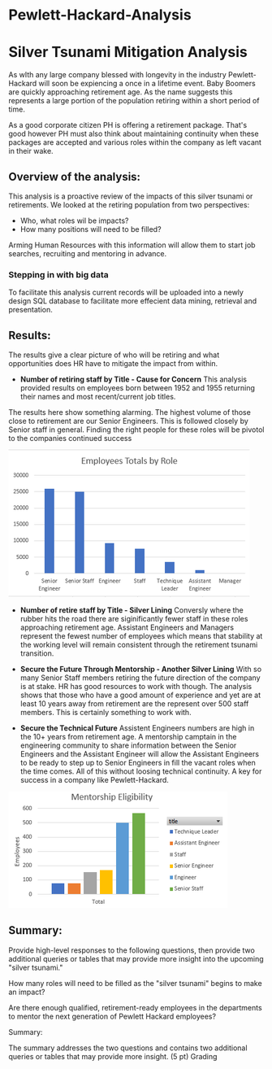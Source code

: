 # Pewlett-Hackard-Analysis
# Silver Tsunami Mitigation Analysis
As wIth any large company blessed with longevity in the industry Pewlett-Hackard will soon be expiencing a once in a lifetime event.  Baby Boomers are quickly approaching retirement age.  As the name suggests this represents a large portion of the population retiring within a short period of time.

As a good corporate citizen PH is offering  a retirement package. That's good however PH must also think about maintaining continuity when these packages are accepted and various roles within the company as left vacant in their wake.

## Overview of the analysis: 
This analysis is a proactive review of the impacts of this silver tsunami or retirements.  We looked at the retiring population from two perspectives:
  * Who, what roles wil be impacts?
  * How many positions will need to be filled?

Arming Human Resources with this information will allow them to start job searches, recruiting and mentoring in advance.

### Stepping in with big data
To facilitate this analysis current records will be uploaded into a newly design SQL database to facilitate more effecient data mining, retrieval and presentation.

## Results:

 The results give a clear picture of who will be retiring and what opportunities does HR have to mitigate the impact from within. 

*  **Number of retiring staff by Title - Cause for Concern**
This analysis provided results on employees born between 1952 and 1955 returning their names and most recent/current job titles.

The results here show something alarming.  The highest volume of those close to retirement are our Senior Engineers.  This is followed closely by Senior staff in general.  Finding the right people for these roles will be pivotol to the companies continued success

![By Title](https://github.com/SusanFair/Pewlett-Hackard-Analysis/blob/main/Resources/retiring_titles_chart.PNG)

* **Number of retire staff by Title - Silver Lining**
Conversly where the rubber hits the road there are siginificantly fewer staff in these roles approaching retirement age.  Assistant Engineers and Managers represent the fewest number of employees which means that stability at the working level will remain consistent through the retirement tsunami transition.

* **Secure the Future Through Mentorship - Another Silver Lining**
With so many Senior Staff members retiring the future direction of the company is at stake.  HR has good resources to work with though.  The analysis shows that those who have a good amount of experience and yet are at least 10 years away from retirement are the represent over 500 staff members.  This is certainly something to work with.  

* **Secure the Technical Future**
Assistent Engineers numbers are high in the 10+ years from retirement age.  A mentorship camptain in the engineering community to share information between the Senior Engineers and the Assistant Engineer will allow the Assistant Engineers to be ready to step up to Senior Engineers in fill the vacant roles when the time comes.  All of this without loosing technical continuity.  A key for success in a company like Pewlett-Hackard.

![Mentorship](https://github.com/SusanFair/Pewlett-Hackard-Analysis/blob/main/Resources/mentorship_eligibility.PNG)

## Summary: 
Provide high-level responses to the following questions, then provide two additional queries or tables that may provide more insight into the upcoming "silver tsunami."

How many roles will need to be filled as the "silver tsunami" begins to make an impact?

Are there enough qualified, retirement-ready employees in the departments to mentor the next generation of Pewlett Hackard employees?

Summary:

The summary addresses the two questions and contains two additional queries or tables that may provide more insight. (5 pt)
Grading